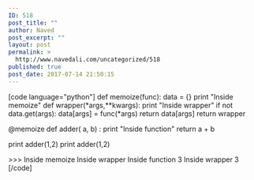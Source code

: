 ```yaml
---
ID: 518
post_title: ""
author: Naved
post_excerpt: ""
layout: post
permalink: >
  http://www.navedali.com/uncategorized/518
published: true
post_date: 2017-07-14 21:50:15
---
```

[code language="python"]
def memoize(func):
    data  = {}
    print &quot;Inside memoize&quot;
    def wrapper(*args,**kwargs):
         print &quot;Inside wrapper&quot;
         if not data.get(args):
             data[args] = func(*args)
         return data[args]
    return wrapper

@memoize
def adder( a, b) :
    print &quot;Inside function&quot;
    return a + b

print adder(1,2)
print adder(1,2)

&gt;&gt;&gt;
Inside memoize
Inside wrapper
Inside function
3
Inside wrapper
3
[/code]